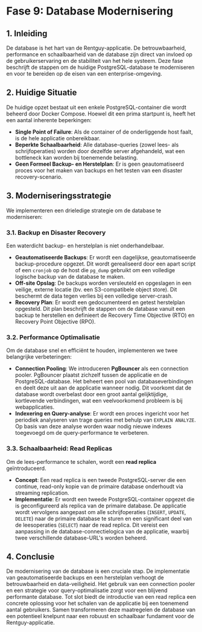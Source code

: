 # Fase 9: Database Modernisering

## 1. Inleiding

De database is het hart van de Rentguy-applicatie. De betrouwbaarheid, performance en schaalbaarheid van de database zijn direct van invloed op de gebruikerservaring en de stabiliteit van het hele systeem. Deze fase beschrijft de stappen om de huidige PostgreSQL-database te moderniseren en voor te bereiden op de eisen van een enterprise-omgeving.

## 2. Huidige Situatie

De huidige opzet bestaat uit een enkele PostgreSQL-container die wordt beheerd door Docker Compose. Hoewel dit een prima startpunt is, heeft het een aantal inherente beperkingen:

-   **Single Point of Failure**: Als de container of de onderliggende host faalt, is de hele applicatie onbereikbaar.
-   **Beperkte Schaalbaarheid**: Alle database-queries (zowel lees- als schrijfoperaties) worden door dezelfde server afgehandeld, wat een bottleneck kan worden bij toenemende belasting.
-   **Geen Formeel Backup- en Herstelplan**: Er is geen geautomatiseerd proces voor het maken van backups en het testen van een disaster recovery-scenario.

## 3. Moderniseringsstrategie

We implementeren een drieledige strategie om de database te moderniseren:

### 3.1. Backup en Disaster Recovery

Een waterdicht backup- en herstelplan is niet onderhandelbaar.

-   **Geautomatiseerde Backups**: Er wordt een dagelijkse, geautomatiseerde backup-procedure opgezet. Dit wordt gerealiseerd door een apart script of een `cronjob` op de host die `pg_dump` gebruikt om een volledige logische backup van de database te maken.
-   **Off-site Opslag**: De backups worden versleuteld en opgeslagen in een veilige, externe locatie (bv. een S3-compatibele object store). Dit beschermt de data tegen verlies bij een volledige server-crash.
-   **Recovery Plan**: Er wordt een gedocumenteerd en getest herstelplan opgesteld. Dit plan beschrijft de stappen om de database vanuit een backup te herstellen en definieert de Recovery Time Objective (RTO) en Recovery Point Objective (RPO).

### 3.2. Performance Optimalisatie

Om de database snel en efficiënt te houden, implementeren we twee belangrijke verbeteringen:

-   **Connection Pooling**: We introduceren **PgBouncer** als een connection pooler. PgBouncer plaatst zichzelf tussen de applicatie en de PostgreSQL-database. Het beheert een pool van databaseverbindingen en deelt deze uit aan de applicatie wanneer nodig. Dit voorkomt dat de database wordt overbelast door een groot aantal gelijktijdige, kortlevende verbindingen, wat een veelvoorkomend probleem is bij webapplicaties.
-   **Indexering en Query-analyse**: Er wordt een proces ingericht voor het periodiek analyseren van trage queries met behulp van `EXPLAIN ANALYZE`. Op basis van deze analyse worden waar nodig nieuwe indexes toegevoegd om de query-performance te verbeteren.

### 3.3. Schaalbaarheid: Read Replicas

Om de lees-performance te schalen, wordt een **read replica** geïntroduceerd.

-   **Concept**: Een read replica is een tweede PostgreSQL-server die een continue, read-only kopie van de primaire database onderhoudt via streaming replication.
-   **Implementatie**: Er wordt een tweede PostgreSQL-container opgezet die is geconfigureerd als replica van de primaire database. De applicatie wordt vervolgens aangepast om alle schrijfoperaties (`INSERT`, `UPDATE`, `DELETE`) naar de primaire database te sturen en een significant deel van de leesoperaties (`SELECT`) naar de read replica. Dit vereist een aanpassing in de database-connectielogica van de applicatie, waarbij twee verschillende database-URL's worden beheerd.

## 4. Conclusie

De modernisering van de database is een cruciale stap. De implementatie van geautomatiseerde backups en een herstelplan verhoogt de betrouwbaarheid en data-veiligheid. Het gebruik van een connection pooler en een strategie voor query-optimalisatie zorgt voor een blijvend performante database. Tot slot biedt de introductie van een read replica een concrete oplossing voor het schalen van de applicatie bij een toenemend aantal gebruikers. Samen transformeren deze maatregelen de database van een potentieel knelpunt naar een robuust en schaalbaar fundament voor de Rentguy-applicatie.
